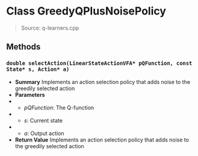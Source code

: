# Class GreedyQPlusNoisePolicy
> Source: q-learners.cpp
## Methods
### ``double selectAction(LinearStateActionVFA* pQFunction, const State* s, Action* a)``
* **Summary**
  Implements an action selection policy that adds noise to the greedily selected action
* **Parameters**
* * _pQFunction_: The Q-function
* * _s_: Current state
* * _a_: Output action
* **Return Value**
  Implements an action selection policy that adds noise to the greedily selected action
